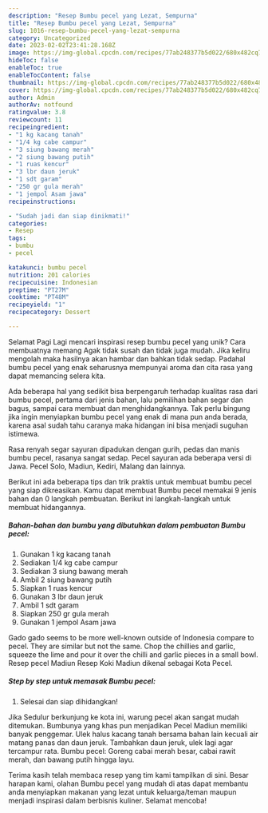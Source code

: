 ```yaml
---
description: "Resep Bumbu pecel yang Lezat, Sempurna"
title: "Resep Bumbu pecel yang Lezat, Sempurna"
slug: 1016-resep-bumbu-pecel-yang-lezat-sempurna
category: Uncategorized
date: 2023-02-02T23:41:28.168Z
image: https://img-global.cpcdn.com/recipes/77ab248377b5d022/680x482cq70/bumbu-pecel-foto-resep-utama.jpg
hideToc: false
enableToc: true
enableTocContent: false
thumbnail: https://img-global.cpcdn.com/recipes/77ab248377b5d022/680x482cq70/bumbu-pecel-foto-resep-utama.jpg
cover: https://img-global.cpcdn.com/recipes/77ab248377b5d022/680x482cq70/bumbu-pecel-foto-resep-utama.jpg
author: Admin
authorAv: notfound
ratingvalue: 3.8
reviewcount: 11
recipeingredient:
- "1 kg kacang tanah"
- "1/4 kg cabe campur"
- "3 siung bawang merah"
- "2 siung bawang putih"
- "1 ruas kencur"
- "3 lbr daun jeruk"
- "1 sdt garam"
- "250 gr gula merah"
- "1 jempol Asam jawa"
recipeinstructions:

- "Sudah jadi dan siap dinikmati!"
categories:
- Resep
tags:
- bumbu
- pecel

katakunci: bumbu pecel 
nutrition: 201 calories
recipecuisine: Indonesian
preptime: "PT27M"
cooktime: "PT48M"
recipeyield: "1"
recipecategory: Dessert

---
```



Selamat Pagi Lagi mencari inspirasi resep bumbu pecel yang unik? Cara membuatnya memang Agak tidak susah dan tidak juga mudah. Jika keliru mengolah maka hasilnya akan hambar dan bahkan tidak sedap. Padahal bumbu pecel yang enak seharusnya mempunyai aroma dan cita rasa yang dapat memancing selera kita.


Ada beberapa hal yang sedikit bisa berpengaruh terhadap kualitas rasa dari bumbu pecel, pertama dari jenis bahan, lalu pemilihan bahan segar dan bagus, sampai cara membuat dan menghidangkannya. Tak perlu bingung jika ingin menyiapkan bumbu pecel yang enak di mana pun anda berada, karena asal sudah tahu caranya maka hidangan ini bisa menjadi suguhan istimewa.

Rasa renyah segar sayuran dipadukan dengan gurih, pedas dan manis bumbu pecel, rasanya sangat sedap. Pecel sayuran ada beberapa versi di Jawa. Pecel Solo, Madiun, Kediri, Malang dan lainnya.


Berikut ini ada beberapa tips dan trik praktis untuk membuat bumbu pecel yang siap dikreasikan. Kamu dapat membuat Bumbu pecel memakai 9 jenis bahan dan 0 langkah pembuatan. Berikut ini langkah-langkah untuk membuat hidangannya.

<!--inarticleads1-->

##### Bahan-bahan dan bumbu yang dibutuhkan dalam pembuatan Bumbu pecel:

1. Gunakan 1 kg kacang tanah
1. Sediakan 1/4 kg cabe campur
1. Sediakan 3 siung bawang merah
1. Ambil 2 siung bawang putih
1. Siapkan 1 ruas kencur
1. Gunakan 3 lbr daun jeruk
1. Ambil 1 sdt garam
1. Siapkan 250 gr gula merah
1. Gunakan 1 jempol Asam jawa


Gado gado seems to be more well-known outside of Indonesia compare to pecel. They are similar but not the same. Chop the chillies and garlic, squeeze the lime and pour it over the chilli and garlic pieces in a small bowl. Resep pecel Madiun Resep Koki Madiun dikenal sebagai Kota Pecel. 

<!--inarticleads2-->

##### Step by step untuk memasak Bumbu pecel:


1. Selesai dan siap dihidangkan!

Jika Sedulur berkunjung ke kota ini, warung pecel akan sangat mudah ditemukan. Bumbunya yang khas pun menjadikan Pecel Madiun memiliki banyak penggemar. Ulek halus kacang tanah bersama bahan lain kecuali air matang panas dan daun jeruk. Tambahkan daun jeruk, ulek lagi agar tercampur rata. Bumbu pecel: Goreng cabai merah besar, cabai rawit merah, dan bawang putih hingga layu. 

Terima kasih telah membaca resep yang tim kami tampilkan di sini. Besar harapan kami, olahan Bumbu pecel yang mudah di atas dapat membantu anda menyiapkan makanan yang lezat untuk keluarga/teman maupun menjadi inspirasi dalam berbisnis kuliner. Selamat mencoba!
